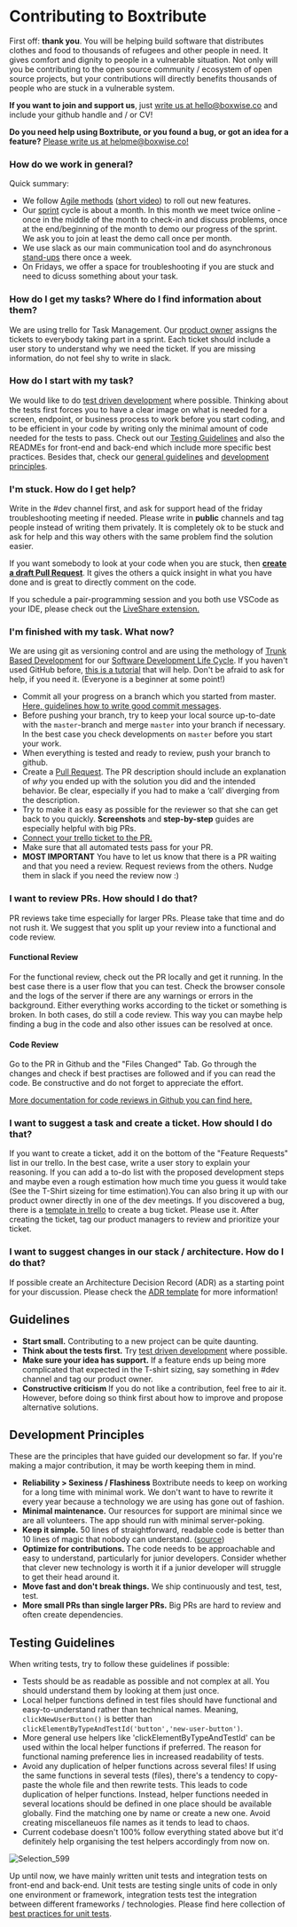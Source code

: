 # Contributing to Boxtribute

First off: **thank you**. You will be helping build software that distributes clothes and food to thousands of refugees and other people in need. It gives comfort and dignity to people in a vulnerable situation. Not only will you be contributing to the open source community / ecosystem of open source projects, but your contributions will directly benefits thousands of people who are stuck in a vulnerable system.

**If you want to join and support us**, just [write us at hello@boxwise.co](mailto:hello@boxwise.co) and include your github handle and / or CV!

**Do you need help using Boxtribute, or you found a bug, or got an idea for a feature?** [Please write us at helpme@boxwise.co!](mailto:helpme@boxwise.co)

### How do we work in general?

Quick summary:

- We follow [Agile methods](https://medium.com/@svharivinod/rolling-out-features-for-zomato-using-agile-8f24bba1ddd8) ([short video](https://www.youtube.com/watch?v=QCif_-r8eK4)) to roll out new features.
- Our [sprint](https://www.atlassian.com/agile/scrum/sprints) cycle is about a month. In this month we meet twice online - once in the middle of the month to check-in and discuss problems, once at the end/beginning of the month to demo our progress of the sprint. We ask you to join at least the demo call once per month.
- We use slack as our main communication tool and do asynchronous [stand-ups](https://en.wikipedia.org/wiki/Stand-up_meeting) there once a week.
- On Fridays, we offer a space for troubleshooting if you are stuck and need to dicuss something about your task.

### How do I get my tasks? Where do I find information about them?

We are using trello for Task Management. Our [product owner](https://www.youtube.com/watch?v=502ILHjX9EE) assigns the tickets to everybody taking part in a sprint. Each ticket should include a user story to understand why we need the ticket. If you are missing information, do not feel shy to write in slack.

### How do I start with my task?

We would like to do [test driven development](https://www.browserstack.com/guide/tdd-vs-bdd-vs-atdd) where possible. Thinking about the tests first forces you to have a clear image on what is needed for a screen, endpoint, or business process to work before you start coding, and to be efficient in your code by writing only the minimal amount of code needed for the tests to pass. Check out our [Testing Guidelines](#testing-guidelines) and also the READMEs for front-end and back-end which include more specific best practices.
Besides that, check our [general guidelines](#guidelines) and [development principles](#development-principles).

### I'm stuck. How do I get help?

Write in the #dev channel first, and ask for support head of the friday troubleshooting meeting if needed.
Please write in **public** channels and tag people instead of writing them privately. It is completely ok to be stuck and ask for help and this way others with the same problem find the solution easier.

If you want somebody to look at your code when you are stuck, then [**create a draft Pull Request**](https://github.blog/2019-02-14-introducing-draft-pull-requests/). It gives the others a quick insight in what you have done and is great to directly comment on the code.

If you schedule a pair-programming session and you both use VSCode as your IDE, please check out the [LiveShare extension.](https://marketplace.visualstudio.com/items?itemName=ms-vsliveshare.vsliveshare)

### I'm finished with my task. What now?

We are using git as versioning control and are using the methology of [Trunk Based Development](https://trunkbaseddevelopment.com/) for our [Software Development Life Cycle](https://en.wikipedia.org/wiki/Software_development_process).
If you haven't used GitHub before, [this is a tutorial](http://makeapullrequest.com/) that will help. Don't be afraid to ask for help, if you need it. (Everyone is a beginner at some point!)

- Commit all your progress on a branch which you started from master. [Here, guidelines how to write good commit messages](https://github.com/erlang/otp/wiki/writing-good-commit-messages).
- Before pushing your branch, try to keep your local source up-to-date with the `master`-branch and merge `master` into your branch if necessary. In the best case you check developments on `master` before you start your work.
- When everything is tested and ready to review, push your branch to github.
- Create a [Pull Request](https://docs.github.com/en/free-pro-team@latest/github/collaborating-with-issues-and-pull-requests/creating-a-pull-request). The PR description should include an explanation of _why_ you ended up with the solution you did and the intended behavior. Be clear, especially if you had to make a ‘call’ diverging from the description.
- Try to make it as easy as possible for the reviewer so that she can get back to you quickly. **Screenshots** and **step-by-step** guides are especially helpful with big PRs.
- [Connect your trello ticket to the PR.](https://blog.trello.com/github-and-trello-integrate-your-commits)
- Make sure that all automated tests pass for your PR.
- **MOST IMPORTANT** You have to let us know that there is a PR waiting and that you need a review. Request reviews from the others. Nudge them in slack if you need the review now :)

### I want to review PRs. How should I do that?

PR reviews take time especially for larger PRs. Please take that time and do not rush it.
We suggest that you split up your review into a functional and code review.

#### Functional Review

For the functional review, check out the PR locally and get it running. In the best case there is a user flow that you can test. Check the browser console and the logs of the server if there are any warnings or errors in the background.
Either everything works according to the ticket or something is broken. In both cases, do still a code review. This way you can maybe help finding a bug in the code and also other issues can be resolved at once.

#### Code Review

Go to the PR in Github and the "Files Changed" Tab. Go through the changes and check if best practises are followed and if you can read the code.
Be constructive and do not forget to appreciate the effort.

[More documentation for code reviews in Github you can find here.](https://docs.github.com/en/free-pro-team@latest/github/collaborating-with-issues-and-pull-requests/reviewing-proposed-changes-in-a-pull-request)

### I want to suggest a task and create a ticket. How should I do that?

If you want to create a ticket, add it on the bottom of the "Feature Requests" list in our trello. In the best case, write a user story to explain your reasoning. If you can add a to-do list with the proposed development steps and maybe even a rough estimation how much time you guess it would take (See the T-Shirt sizeing for time estimation).You can also bring it up with our product owner directly in one of the dev meetings.
If you discovered a bug, there is a [template in trello](https://trello.com/c/YToLMBuq) to create a bug ticket. Please use it.
After creating the ticket, tag our product managers to review and prioritize your ticket.

### I want to suggest changes in our stack / architecture. How do I do that?

If possible create an Architecture Decision Record (ADR) as a starting point for your discussion. Please check the [ADR template](docs/adr/adr_template.md) for more information!

## Guidelines

- **Start small.** Contributing to a new project can be quite daunting.
- **Think about the tests first.** Try [test driven development](https://www.browserstack.com/guide/tdd-vs-bdd-vs-atdd) where possible.
- **Make sure your idea has support.** If a feature ends up being more complicated that expected in the T-shirt sizing, say something in #dev channel and tag our product owner.
- **Constructive criticism** If you do not like a contribution, feel free to air it. However, before doing so think first about how to improve and propose alternative solutions.

## Development Principles

These are the principles that have guided our development so far. If you're making a major contribution, it may be worth keeping them in mind.

- **Reliability > Sexiness / Flashiness** Boxtribute needs to keep on working for a long time with minimal work. We don't want to have to rewrite it every year because a technology we are using has gone out of fashion.
- **Minimal maintenance.** Our resources for support are minimal since we are all volunteers. The app should run with minimal server-poking.
- **Keep it simple.** 50 lines of straightforward, readable code is better than 10 lines of magic that nobody can understand. ([source](https://github.com/moby/moby/blob/master/project/PRINCIPLES.md))
- **Optimize for contributions.** The code needs to be approachable and easy to understand, particularly for junior developers. Consider whether that clever new technology is worth it if a junior developer will struggle to get their head around it.
- **Move fast and don't break things.** We ship continuously and test, test, test.
- **More small PRs than single larger PRs.** Big PRs are hard to review and often create dependencies.

## Testing Guidelines

When writing tests, try to follow these guidelines if possible:

- Tests should be as readable as possible and not complex at all. You should understand them by looking at them just once.
- Local helper functions defined in test files should have functional and easy-to-understand rather than technical names. Meaning, `clickNewUserButton()` is better than `clickElementByTypeAndTestId('button','new-user-button')`.
- More general use helpers like 'clickElementByTypeAndTestId' can be used within the local helper functions if preferred. The reason for functional naming preference lies in increased readability of tests.
- Avoid any duplication of helper functions across several files! If using the same functions in several tests (files), there's a tendency to copy-paste the whole file and then rewrite tests. This leads to code duplication of helper functions. Instead, helper functions needed in several locations should be defined in one place should be available globally. Find the matching one by name or create a new one. Avoid creating miscellaneuos file names as it tends to lead to chaos.
- Current codebase doesn't 100% follow everything stated above but it'd definitely help organising the test helpers accordingly from now on.

![Selection_599](https://user-images.githubusercontent.com/8964422/77221481-6a190d00-6b4a-11ea-88d7-9fc70ce1c982.png)

Up until now, we have mainly written unit tests and integration tests on front-end and back-end. Unit tests are testing single units of code in only one environment or framework, integration tests test the integration between different frameworks / technologies.
Please find here collection of [best practices for unit tests](https://medium.com/better-programming/13-tips-for-writing-useful-unit-tests-ca20706b5368).
